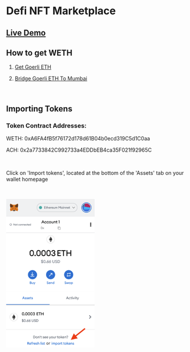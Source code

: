 # Defi NFT Marketplace

## [Live Demo](https://raymondfam.github.io/defi-nft-marketplace-mumbai)

## How to get WETH
<ol>
<li>

[Get Goerli ETH](https://goerlifaucet.com/)

<li>

[Bridge Goerli ETH To Mumbai](https://wallet-dev.polygon.technology/bridge/)

</li>
</ol>
<br>

## Importing Tokens

### Token Contract Addresses:
WETH: 0xA6FA4fB5f76172d178d61B04b0ecd319C5d1C0aa

ACH: 0x2a7733842C992733a4EDDbEB4ca35F021f92965C

<br />

Click on 'Import tokens', located at the bottom of the 'Assets' tab on your wallet homepage

<br />

<img 
src="./example-imgs/importtoken.png" 
height="400px"
alt="Import token example" />

